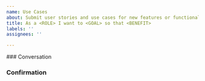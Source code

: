 ```yaml
---
name: Use Cases
about: Submit user stories and use cases for new features or functionality.
title: As a <ROLE> I want to <GOAL> so that <BENEFIT>
labels: ''
assignees: ''

---
```


### Conversation

### Confirmation
